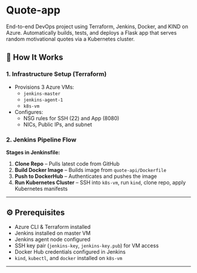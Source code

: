 # Quote-app
End-to-end DevOps project using Terraform, Jenkins, Docker, and KIND on Azure. Automatically builds, tests, and deploys a Flask app that serves random motivational quotes via a Kubernetes cluster.

## 🚀 How It Works

### 1. Infrastructure Setup (Terraform)
- Provisions 3 Azure VMs:
  - `jenkins-master`
  - `jenkins-agent-1`
  - `k8s-vm`
- Configures:
  - NSG rules for SSH (22) and App (8080)
  - NICs, Public IPs, and subnet

### 2. Jenkins Pipeline Flow

**Stages in Jenkinsfile:**
1. **Clone Repo** – Pulls latest code from GitHub
2. **Build Docker Image** – Builds image from `quote-api/Dockerfile`
3. **Push to DockerHub** – Authenticates and pushes the image
4. **Run Kubernetes Cluster** – SSH into `k8s-vm`, run `kind`, clone repo, apply Kubernetes manifests

---

## ⚙️ Prerequisites

- Azure CLI & Terraform installed
- Jenkins installed on master VM
- Jenkins agent node configured
- SSH key pair (`jenkins-key`, `jenkins-key.pub`) for VM access
- Docker Hub credentials configured in Jenkins
- `kind`, `kubectl`, and `docker` installed on `k8s-vm`

---
